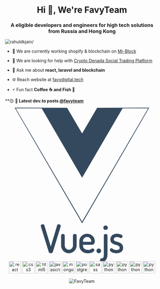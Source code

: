 <h1 align="center">Hi 👋, We're FavyTeam </h1>
<p align="center">
  <a href="https://dev.to/favyteam">
    <i class="fab fa-dev" title="favyteam's DEV Profile"></i>
  </a>
</p>

<h3 align="center">A eligible developers and engineers for high tech solutions from Russia and Hong Kong</h3>
<p align="left"> <img src=https://komarev.com/ghpvc/?username=rahuldkjain alt=rahuldkjain/> </p>

- 🔭 We are currently working shopify & blockchain on [Mr-Block](https://www.mr-block.com/)

- 🤔 We are looking for help with [Crypto Denada Social Trading Platform](https://cryptodenada.com/)

- 💬 Ask me about **react, laravel and blockchain**

- 🌐 Reach website at [favydigital.tech](http://favydigital.tech/)

- ⚡ Fun fact **Coffee ☕️ and Fish 🎣**

**😊 
**📕 Latest dev.to posts [@favyteam](https://dev.to/favyteam)**
<!-- BLOG-POST-LIST:START -->

<!-- BLOG-POST-LIST:END -->

<p align="center">
  <svg viewBox="0 0 128 128">
<path d="M31.393 97.211c-.375 0-.75.108-1.074.322-.325.215-.621.584-.621 1.057 0 .063-.037.203.084.445l-.03-.076 6.57 21.318c.117.397.395.701.71.875.314.174.662.238.998.238.714 0 1.495-.34 1.734-1.105l.002-.002 6.565-21.396v-.076c0 .103.03.042.03-.188 0-.48-.306-.837-.636-1.06a2 2 0 00-1.12-.352c-.498 0-1.07.3-1.263.875l-.002.008-5.312 17.727-5.332-17.697c-.078-.313-.287-.571-.531-.717s-.514-.195-.772-.195zm52.336 1.1c-1.04 0-1.914.794-1.914 1.789 0 .995.861 1.822 1.914 1.822 1.033 0 1.853-.842 1.853-1.822 0-.98-.834-1.79-1.853-1.79zm-15.406 6.826c-3.57 0-6.508 2.855-6.508 6.287v3.521c0 1.923.765 3.572 2.065 4.71 1.3 1.137 3.115 1.767 5.197 1.767 1.538 0 2.792-.343 3.688-.81.447-.234.805-.497 1.07-.782.265-.285.46-.598.46-.984 0-.356-.138-.664-.36-.942-.223-.277-.57-.533-1.02-.533-.325 0-.577.138-.795.272s-.422.281-.67.424c-.495.285-1.152.562-2.31.562-1.29 0-2.366-.366-3.108-.984-.742-.619-1.174-1.48-1.174-2.604v-.664h6.61c.703 0 1.484.002 2.156-.428.672-.429 1.08-1.284 1.08-2.588 0-3.61-3.011-6.224-6.38-6.224zm24.793 0c-1.898 0-3.294.613-4.19 1.535-.895.922-1.28 2.121-1.28 3.242 0 1.43.577 2.451 1.404 3.108.826.656 1.855.987 2.836 1.283.98.296 1.92.56 2.552.949.633.39.977.814.977 1.705 0 .48-.145.862-.535 1.174-.39.312-1.083.56-2.205.56-1.329 0-2.075-.331-2.616-.666-.27-.167-.486-.34-.709-.494-.223-.154-.475-.318-.826-.318-.422 0-.735.26-.926.531-.19.271-.298.58-.298.912 0 .411.199.771.484 1.086.285.315.672.598 1.146.844.949.491 2.254.834 3.807.834 1.686 0 3.071-.412 4.05-1.21.98-.796 1.515-1.98 1.515-3.347 0-1.544-.56-2.653-1.387-3.386-.827-.734-1.872-1.112-2.867-1.416-.995-.305-1.953-.542-2.596-.877-.644-.34-.952-.65-.952-1.37 0-.388.157-.876.55-1.26.394-.384 1.034-.696 2.096-.696.85 0 1.48.198 1.985.405.252.103.472.209.68.299.207.09.398.177.67.177.49 0 .827-.324 1.029-.627.202-.302.32-.601.32-.941 0-.425-.267-.727-.562-.955-.295-.228-.666-.41-1.096-.568-.86-.316-1.956-.518-3.057-.518zm-44.959.187c-.826 0-1.537.521-1.537 1.287v8.399c0 3.4 2.891 6.412 6.476 6.412 3.525 0 6.475-2.977 6.475-6.412v-8.43c0-.384-.208-.718-.486-.93s-.635-.326-1.02-.326a1.73 1.73 0 00-1.025.32c-.285.208-.512.54-.512.936v8.43c0 1.793-1.56 3.525-3.431 3.525-1.902 0-3.432-1.763-3.432-3.525v-8.399c0-.397-.218-.705-.488-.923s-.625-.364-1.02-.364zm35.572 0c-.387 0-.746.1-1.03.315s-.476.566-.476.941v15.475c0 1.162-.08 2.138-.336 2.73-.256.594-.566.858-1.43.858-.753 0-1.38.657-1.38 1.445 0 .328.107.685.375.965.267.28.682.447 1.164.447 1.63 0 2.876-.722 3.619-1.896.743-1.174 1.033-2.748 1.033-4.549V106.58c0-.399-.228-.746-.518-.951a1.753 1.753 0 00-1.021-.305zm-15.439 2.51c2.048 0 3.432 1.716 3.432 3.463 0 .19-.021.316-.041.375s-.02.054-.051.074c-.061.04-.377.121-.98.121h-5.792v-.695c0-1.829 1.527-3.338 3.432-3.338zm9.75 9.631c-1.109 0-1.945.917-1.945 1.978 0 1.02.824 1.948 1.945 1.948 1.06 0 1.916-.9 1.916-1.948 0-1.087-.87-1.978-1.916-1.978z" fill="#35495e" style="block-progression:tb;isolation:auto;mix-blend-mode:normal;solid-color:#000;text-decoration-color:#000;text-decoration-line:none;text-decoration-style:solid;text-indent:0;text-transform:none;white-space:normal"></path><path fill="#35495e" d="M7.941 0L51.61.139l12.523 21.385L76.66.139l43.4-.138-55.914 96.466zm111.23.558L97.827.576 64.127 58.434 30.447.577 8.767.56l55.369 94.5z"></path>
</svg>
  <img src=https://devicons.github.io/devicon/devicon.git/icons/react/react-original-wordmark.svg alt=react width="40" height="40"/> 
  <img src=https://devicons.github.io/devicon/devicon.git/icons/css3/css3-original-wordmark.svg alt=css3 width="40" height="40"/> 
  <img src=https://devicons.github.io/devicon/devicon.git/icons/html5/html5-original-wordmark.svg alt=html5 width="40" height="40"/> 
  <img src=https://devicons.github.io/devicon/devicon.git/icons/javascript/javascript-original.svg alt=javascript width="40" height="40"/> 
  <img src=https://devicons.github.io/devicon/devicon.git/icons/mongodb/mongodb-original-wordmark.svg alt=mongodb width="40" height="40"/> 
  <img src=https://devicons.github.io/devicon/devicon.git/icons/postgresql/postgresql-original-wordmark.svg alt=postgresql width="40" height="40"/> 
  <img src=https://devicons.github.io/devicon/devicon.git/icons/sass/sass-original.svg alt=sass width="40" height="40"/> 
  <img src=https://devicons.github.io/devicon/devicon.git/icons/python/python-original-wordmark.svg alt=python width="40" height="40"/>
  <img src=https://devicons.github.io/devicon/devicon.git/icons/electron/electron-original-wordmark.svg alt=python width="40" height="40"/>
  <img src=https://devicons.github.io/devicon/devicon.git/icons/rubymine/rubymine-original-wordmark.svg alt=python width="40" height="40"/>
  <img src=https://devicons.github.io/devicon/devicon.git/icons/docker/docker-original-wordmark.svg alt=python width="40" height="40"/>
</p>

<p align="center"> <img src=https://github-readme-stats.vercel.app/api?username=FavyTeam&show_icons=true alt=FavyTeam /> </p>

